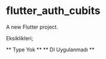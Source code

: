 # flutter_auth_cubits

A new Flutter project.


Eksiklikleri;

** <T> Type Yok **
** DI Uygulanmadı **